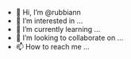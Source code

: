 - 👋 Hi, I’m @rubbiann
- 👀 I’m interested in ...
- 🌱 I’m currently learning ...
- 💞️ I’m looking to collaborate on ...
- 📫 How to reach me ...

<!---
rubbiann/rubbiann is a ✨ special ✨ repository because its `README.md` (this file) appears on your GitHub profile.
You can click the Preview link to take a look at your changes.
--->
